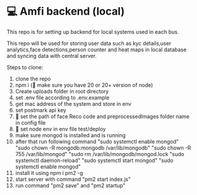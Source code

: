 # 💻 Amfi backend (local)

This repo is for setting up backend for local systems used in each bus.

This repo will be used for storing user data such as kyc details,user analytics,face detections,person counter and heat maps in local database and syncing data with central server.

Steps to clone:

1. clone the repo
2. npm i (🚨 make sure you have 20 or 20+ version of node)
3. Create uploads folder in root directory
4. set .env file according to .env.example
5. get mac address of the system and store in env
6. set postmark api key
7. 🚨 set the path of face Reco code and preprocessedImages folder name in config file
8. 🚨 set node env in env file test/deploy
9. make sure mongod is installed and is running
10. after that run following command
    "sudo systemctl enable mongod"
    "sudo chown -R mongodb:mongodb /var/lib/mongodb"
    "sudo chown -R 755 /var/lib/mongod"
    "sudo rm /var/lib/mongodb/mongod.lock
    "sudo systemctl daemon-reload"
    "sudo systemctl start mongod"
    "sudo systemctl enable mongod"
11. install it using npm i pm2 -g
12. start server with command "pm2 start index.js"
13. run command "pm2 save" and "pm2 startup"
